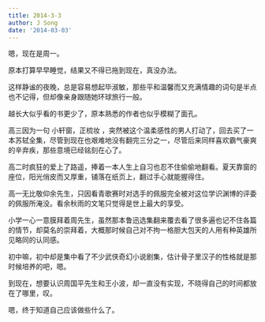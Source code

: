 ```yaml
---
title: 2014-3-3
author: J Song
date: '2014-03-03'
---
```

嗯，现在是周一。

原本打算早早睡觉，结果又不得已拖到现在，真没办法。

这样静谧的夜晚，总是容易想起毕淑敏，那些平和温馨而又充满情趣的词句是半点也不记得，但却像亲身跟随她环球旅行一般。

越长大似乎看的书更少了，原本熟悉的作者也似乎模糊了面孔。

高三因为一句 小轩窗，正梳妆 ，突然被这个温柔感性的男人打动了，回去买了一本苏轼全集，尽管到现在也艰难地没有翻完三分之一，尽管后来同样喜欢霸气豪爽的辛弃疾，那些意境已经铭刻在心了。

高二时疯狂的爱上了路遥，捧着一本人生上自习也忍不住偷偷地翻看。夏天靠窗的座位，阳光俏皮而又厚重，铺落在纸页上，翻过手心就能握得住。

高一无比敬仰余先生，只因看青歌赛时对选手的佩服完全被对这位学识渊博的评委的佩服所淹没。看余秋雨的文笔只觉得是世上最大的享受。

小学一心一意膜拜着周先生，虽然那本鲁迅选集翻来覆去看了很多遍也记不住各篇的情节，却莫名的崇拜着，大概那时候自己对不拘一格胆大包天的人用有种英雄所见略同的认同感。

初中嘛，初中却是集中看了不少武侠奇幻小说剧集，估计骨子里汉子的性格就是那时候培养的吧，嗯。

到现在，想要认识周国平先生和王小波，却一直没有实现，不晓得自己的时间都放在了哪里，叹。

嗯，终于知道自己应该做些什么了。